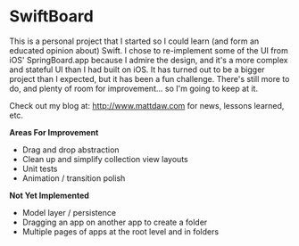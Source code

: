 SwiftBoard
==========

This is a personal project that I started so I could learn (and form an educated opinion about) Swift. I chose to re-implement some of the UI from iOS' SpringBoard.app because I admire the design, and it's a more complex and stateful UI than I had built on iOS. It has turned out to be a bigger project than I expected, but it has been a fun challenge. There's still more to do, and plenty of room for improvement... so I'm going to keep at it.

Check out my blog at: http://www.mattdaw.com for news, lessons learned, etc.

**Areas For Improvement**

- Drag and drop abstraction
- Clean up and simplify collection view layouts
- Unit tests
- Animation / transition polish

**Not Yet Implemented**

- Model layer / persistence
- Dragging an app on another app to create a folder
- Multiple pages of apps at the root level and in folders
